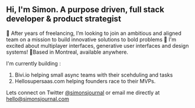## Hi, I'm Simon. A purpose driven, full stack developer & product strategist

👀 After years of freelancing, I’m looking to join an ambitious and aligned team on a mission to build innovative solutions to bold problems
🤔 I'm excited about multiplayer interfaces, generative user interfaces and design systems!
📍Based in Montreal, available anywhere.

I'm currently building : 
1. Bivi.io helping small async teams with their scehduling and tasks
2. Hellosupersaas.com helping founders race to their MVPs.

Lets connect on Twitter [@simonsjournal](https://twitter.com/simonsjournal) or email me directly at [hello@simonsjournal.com](mailto:hello@simonsjournal.com)

